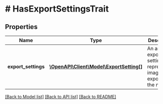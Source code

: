 # # HasExportSettingsTrait

## Properties

Name | Type | Description | Notes
------------ | ------------- | ------------- | -------------
**export_settings** | [**\OpenAPI\Client\Model\ExportSetting[]**](ExportSetting.md) | An array of export settings representing images to export from the node. | [optional]

[[Back to Model list]](../../README.md#models) [[Back to API list]](../../README.md#endpoints) [[Back to README]](../../README.md)
